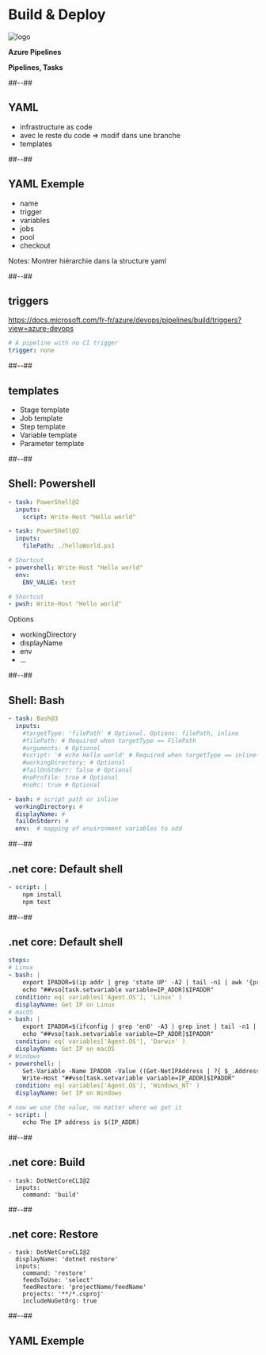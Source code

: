 <!-- .slide: class="transition bg-blue" -->
# Build & Deploy
![logo](./assets/images/services/pipelines/logo.svg)

**Azure Pipelines**

**Pipelines, Tasks**

##--##
## YAML
- infrastructure as code
- avec le reste du code
    => modif dans une branche
- templates

##--##
## YAML Exemple
- name
- trigger
- variables
- jobs
- pool
- checkout

Notes:
Montrer hiérarchie dans la structure yaml


##--##
## triggers 
https://docs.microsoft.com/fr-fr/azure/devops/pipelines/build/triggers?view=azure-devops

```yaml
# A pipeline with no CI trigger
trigger: none
```

##--##
## templates

- Stage template
- Job template
- Step template
- Variable template
- Parameter template

##--##
## Shell: Powershell

  
```yaml
- task: PowerShell@2
  inputs:
    script: Write-Host "Hello world"

- task: PowerShell@2
  inputs:
    filePath: ./helloWorld.ps1

# Shortcut
- powershell: Write-Host "Hello world"
  env:
    ENV_VALUE: test

# Shortcut     
- pwsh: Write-Host "Hello world"
```

Options
- workingDirectory
- displayName
- env
- ...

##--##
## Shell: Bash
```yaml
- task: Bash@3
  inputs:
    #targetType: 'filePath' # Optional. Options: filePath, inline
    #filePath: # Required when targetType == FilePath
    #arguments: # Optional
    #script: '# echo Hello world' # Required when targetType == inline
    #workingDirectory: # Optional
    #failOnStderr: false # Optional
    #noProfile: true # Optional
    #noRc: true # Optional

- bash: # script path or inline
  workingDirectory: #
  displayName: #
  failOnStderr: #
  env:  # mapping of environment variables to add
```


##--##
## .net core: Default shell
```yaml
- script: |
    npm install
    npm test
```

##--##
## .net core: Default shell
```yaml
steps:
# Linux
- bash: |
    export IPADDR=$(ip addr | grep 'state UP' -A2 | tail -n1 | awk '{print $2}' | cut -f1  -d'/')
    echo "##vso[task.setvariable variable=IP_ADDR]$IPADDR"
  condition: eq( variables['Agent.OS'], 'Linux' )
  displayName: Get IP on Linux
# macOS
- bash: |
    export IPADDR=$(ifconfig | grep 'en0' -A3 | grep inet | tail -n1 | awk '{print $2}')
    echo "##vso[task.setvariable variable=IP_ADDR]$IPADDR"
  condition: eq( variables['Agent.OS'], 'Darwin' )
  displayName: Get IP on macOS
# Windows
- powershell: |
    Set-Variable -Name IPADDR -Value ((Get-NetIPAddress | ?{ $_.AddressFamily -eq "IPv4" -and !($_.IPAddress -match "169") -and !($_.IPaddress -match "127") } | Select-Object -First 1).IPAddress)
    Write-Host "##vso[task.setvariable variable=IP_ADDR]$IPADDR"
  condition: eq( variables['Agent.OS'], 'Windows_NT' )
  displayName: Get IP on Windows

# now we use the value, no matter where we got it
- script: |
    echo The IP address is $(IP_ADDR)

```

##--##
## .net core: Build

```
- task: DotNetCoreCLI@2
  inputs:
    command: 'build'
```

##--##
## .net core: Restore
```
- task: DotNetCoreCLI@2
  displayName: 'dotnet restore'
  inputs:
    command: 'restore'
    feedsToUse: 'select'
    feedRestore: 'projectName/feedName'
    projects: '**/*.csproj'
    includeNuGetOrg: true
```


##--##
## YAML Exemple
